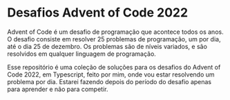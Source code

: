 # Desafios Advent of Code 2022

Advent of Code é um desafio de programação que acontece todos os anos. O desafio consiste em resolver 25 problemas de programação, um por dia, até o dia 25 de dezembro. Os problemas são de níveis variados, e são resolvidos em qualquer linguagem de programação.

Esse repositório é uma coleção de soluções para os desafios do Advent of Code 2022, em Typescript, feito por mim, onde vou estar resolvendo um problema por dia. Estarei fazendo depois do período do desafio apenas para aprender e não para competir.
